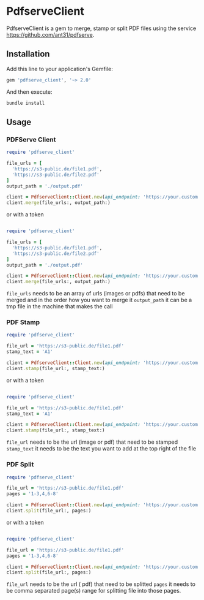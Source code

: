 # PdfserveClient

PdfserveClient is a gem to merge, stamp or split PDF files using the service https://github.com/ant31/pdfserve.

## Installation

Add this line to your application's Gemfile:

```ruby
gem 'pdfserve_client', '~> 2.0'
```

And then execute:

```sh
bundle install
```

## Usage

### PDFServe Client

```ruby
require 'pdfserve_client'

file_urls = [
  'https://s3-public.de/file1.pdf',
  'https://s3-public.de/file2.pdf'
]
output_path = './output.pdf'

client = PdfserveClient::Client.new(api_endpoint: 'https://your.custom.endpoint')
client.merge(file_urls:, output_path:)
```

or with a token

```ruby

require 'pdfserve_client'

file_urls = [
  'https://s3-public.de/file1.pdf',
  'https://s3-public.de/file2.pdf'
]
output_path = './output.pdf'

client = PdfserveClient::Client.new(api_endpoint: 'https://your.custom.endpoint', api_token: 'the-token')
client.merge(file_urls:, output_path:)
```

`file_urls` needs to be an array of urls (images or pdfs) that need to be merged and in the order how you want to merge it
`output_path` it can be a tmp file in the machine that makes the call


### PDF Stamp

```ruby
require 'pdfserve_client'

file_url = 'https://s3-public.de/file1.pdf'
stamp_text = 'A1'

client = PdfserveClient::Client.new(api_endpoint: 'https://your.custom.endpoint')
client.stamp(file_url:, stamp_text:)
```

or with a token

```ruby

require 'pdfserve_client'

file_url = 'https://s3-public.de/file1.pdf'
stamp_text = 'A1'

client = PdfserveClient::Client.new(api_endpoint: 'https://your.custom.endpoint', api_token: 'the-token')
client.stamp(file_url:, stamp_text:)
```

`file_url` needs to be the url (image or pdf) that need to be stamped
`stamp_text` it needs to be the text you want to add at the top right of the file

### PDF Split

```ruby
require 'pdfserve_client'

file_url = 'https://s3-public.de/file1.pdf'
pages = '1-3,4,6-8'

client = PdfserveClient::Client.new(api_endpoint: 'https://your.custom.endpoint')
client.split(file_url:, pages:)
```

or with a token

```ruby

require 'pdfserve_client'

file_url = 'https://s3-public.de/file1.pdf'
pages = '1-3,4,6-8'

client = PdfserveClient::Client.new(api_endpoint: 'https://your.custom.endpoint', api_token: 'the-token')
client.split(file_url:, pages:)
```

`file_url` needs to be the url ( pdf) that need to be splitted
`pages` it needs to be comma separated page(s) range for splitting file into those pages.
